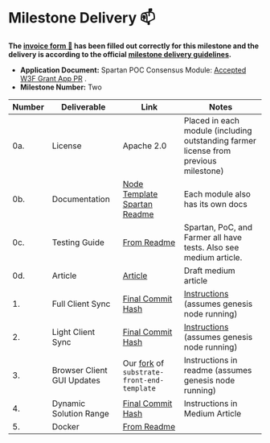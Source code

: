 # Milestone Delivery :mailbox:

**The [invoice form :pencil:](https://docs.google.com/forms/d/e/1FAIpQLSdSqj2vYjvpiIytkjcc40Pwl0Eg76WGUAq5L9e8eFuuOegmLw/viewform) has been filled out correctly for this milestone and the delivery is according to the official [milestone delivery guidelines](https://github.com/w3f/General-Grants-Program/blob/master/grants/milestone-deliverables-guidelines.md).**

- **Application Document:** Spartan POC Consensus Module: [Accepted W3F Grant App PR](https://github.com/w3f/Open-Grants-Program/pull/357) .
- **Milestone Number:** Two

| Number | Deliverable                | Link                                                                                                                         | Notes                                                                                                                                                     |
| ------ | -------------------------- | ---------------------------------------------------------------------------------------------------------------------------- | --------------------------------------------------------------------------------------------------------------------------------------------------------- |
| 0a.    | License                    | Apache 2.0                                                                                                                   | Placed in each module (including outstanding farmer license from previous milestone)                                                                      |
| 0b.    | Documentation              | [Node Template Spartan Readme](https://github.com/subspace/substrate/tree/w3f-spartan-ms-2/bin/node-template-spartan#readme) | Each module also has its own docs                                                                                                                         |
| 0c.    | Testing Guide              | [From Readme](https://github.com/subspace/substrate/tree/w3f-spartan-ms-2/bin/node-template-spartan#run-tests)               | Spartan, PoC, and Farmer all have tests. Also see medium article.                                                                                         |
| 0d.    | Article                    | [Article](https://medium.com/@jeremiahwagstaff/spartan-poc-v2-now-on-substrate-64d8feb914fd)                                 | Draft medium article                                                                                                                                      |
| 1.     | Full Client Sync           | [Final Commit Hash](https://github.com/subspace/substrate/commit/024510ffc3c3affda00732ced55e7bcf0c43158b)                   | [Instructions](https://github.com/subspace/substrate/tree/w3f-spartan-ms-2/bin/node-template-spartan#running-full-client) (assumes genesis node running)  |
| 2.     | Light Client Sync          | [Final Commit Hash](https://github.com/subspace/substrate/commit/1425a114838083029a36742718504dc57c358839)                   | [Instructions](https://github.com/subspace/substrate/tree/w3f-spartan-ms-2/bin/node-template-spartan#running-light-client) (assumes genesis node running) |
| 3.     | Browser Client GUI Updates | Our [fork](https://github.com/subspace/substrate-front-end-template) of `substrate-front-end-template`                       | Instructions in readme (assumes genesis node running)                                                                                                     |
| 4.     | Dynamic Solution Range     | [Final Commit Hash](https://github.com/subspace/substrate/commit/7dcac8906a70c4c56ccf6aabf372f49e4e20f72e)                   | Instructions in Medium Article                                                                                                                            |
| 5.     | Docker                     | [From Readme](https://github.com/subspace/substrate/tree/w3f-spartan-ms-2/bin/node-template-spartan#run-with-docker)         |                                                                                                                                                           |
